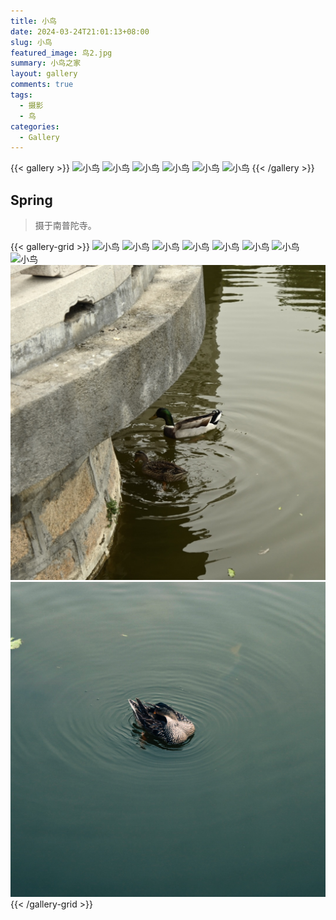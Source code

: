 ```yaml
---
title: 小鸟
date: 2024-03-24T21:01:13+08:00
slug: 小鸟
featured_image: 鸟2.jpg
summary: 小鸟之家
layout: gallery
comments: true
tags:
  - 摄影
  - 鸟
categories:
  - Gallery
---
```



{{< gallery >}}
![小鸟](鸟1.jpg)
![小鸟](鸟2.jpg)
![小鸟](鸟3.jpg)
![小鸟](鸟4.jpg)
![小鸟](鸟5.jpg)
![小鸟](鸟6.jpg)
{{< /gallery >}}

## Spring

> 摄于南普陀寺。

{{< gallery-grid >}}
![小鸟](鸟1.jpg)
![小鸟](鸟2.jpg)
![小鸟](鸟3.jpg)
![小鸟](鸟4.jpg)
![小鸟](鸟5.jpg)
![小鸟](鸟6.jpg)
![小鸟](鸟7.jpg)
![小鸟](鸟8.jpg)
![小鸟](绿嘴鸭1.jpg)
![小鸟](绿嘴鸭2.jpg)
{{< /gallery-grid >}}
